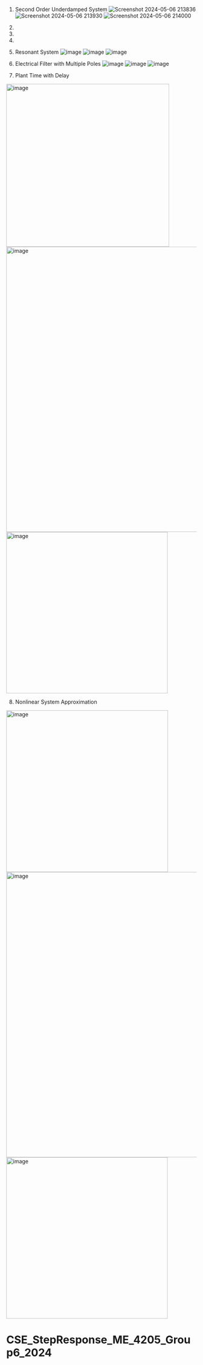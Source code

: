 1. Second Order Underdamped System
  ![Screenshot 2024-05-06 213836](https://github.com/hannahsuzette/CSE_StepResponse_ME_4205_Group6_2024/assets/159043076/c5c58d8d-8efe-4f67-abe0-5f8dbea1bec3)
  ![Screenshot 2024-05-06 213930](https://github.com/hannahsuzette/CSE_StepResponse_ME_4205_Group6_2024/assets/159043076/a7522289-b89c-488d-bf9a-6337d9cf17ce)
  ![Screenshot 2024-05-06 214000](https://github.com/hannahsuzette/CSE_StepResponse_ME_4205_Group6_2024/assets/159043076/41fb98f6-504c-42eb-9814-1d7465362ccc)

2.

3.

4.

5. Resonant System
![image](https://github.com/hannahsuzette/CSE_StepResponse_ME_4205_Group6_2024/assets/161543991/5765f1cc-a775-4faa-b35c-a63df1c6ff0e)
![image](https://github.com/hannahsuzette/CSE_StepResponse_ME_4205_Group6_2024/assets/161543991/82667618-4ec0-454e-b903-0a374aa8512b)
![image](https://github.com/hannahsuzette/CSE_StepResponse_ME_4205_Group6_2024/assets/161543991/bac25c42-c486-4390-89c2-2fc2f7d524a9)

6. Electrical Filter with Multiple Poles
![image](https://github.com/hannahsuzette/CSE_StepResponse_ME_4205_Group6_2024/assets/161543991/148b0873-f0c0-4c58-913b-e340a98f30c2)
![image](https://github.com/hannahsuzette/CSE_StepResponse_ME_4205_Group6_2024/assets/161543991/738cb6fd-e4ba-40b2-9ffe-caa5243e7060)
![image](https://github.com/hannahsuzette/CSE_StepResponse_ME_4205_Group6_2024/assets/161543991/8338f04b-f288-4fe3-8363-1ecf3c9df85b)

7. Plant Time with Delay
<img width="431" alt="image" src="https://github.com/hannahsuzette/CSE_StepResponse_ME_4205_Group6_2024/assets/159096382/5e7f324c-cd89-485b-bb95-8d8aa62e2e0d">
<img width="755" alt="image" src="https://github.com/hannahsuzette/CSE_StepResponse_ME_4205_Group6_2024/assets/159096382/e633c23e-4439-4b9d-bae1-2df0a1fd0f23">
<img width="427" alt="image" src="https://github.com/hannahsuzette/CSE_StepResponse_ME_4205_Group6_2024/assets/159096382/92b925a6-86e5-4a37-87ef-2b510e8df926">

8. Nonlinear System Approximation
<img width="428" alt="image" src="https://github.com/hannahsuzette/CSE_StepResponse_ME_4205_Group6_2024/assets/159096382/45658039-95ac-45ee-bdb4-3cff0c3c4164">
<img width="755" alt="image" src="https://github.com/hannahsuzette/CSE_StepResponse_ME_4205_Group6_2024/assets/159096382/e99d1ec1-1433-4729-9d37-d4eab722d251">
<img width="427" alt="image" src="https://github.com/hannahsuzette/CSE_StepResponse_ME_4205_Group6_2024/assets/159096382/6d47091e-baaa-4e2d-a213-d07394c7471e">

# CSE_StepResponse_ME_4205_Group6_2024

